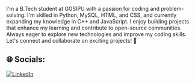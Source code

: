 
I'm a B.Tech student at GGSIPU with a passion for coding and problem-solving. I'm skilled in Python, MySQL, HTML, and CSS, and currently expanding my knowledge in C++ and JavaScript. I enjoy building projects that enhance my learning and contribute to open-source communities. Always eager to explore new technologies and improve my coding skills. Let's connect and collaborate on exciting projects! 🚀


## 🌐 Socials:
[![LinkedIn](https://img.shields.io/badge/LinkedIn-%230077B5.svg?logo=linkedin&logoColor=white)](https://linkedin.com/in/https://www.linkedin.com/in/rajat-gupta-79bb00323?utm_source=share&utm_campaign=share_via&utm_content=profile&utm_medium=android_app) 
